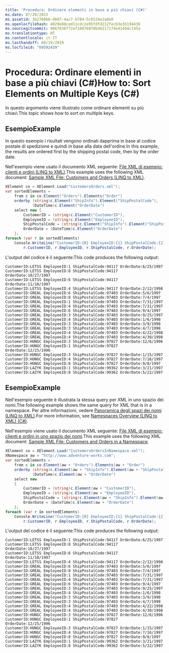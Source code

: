 ```yaml
---
title: 'Procedura: Ordinare elementi in base a più chiavi (C#)'
ms.date: 07/20/2015
ms.assetid: 3b2760b6-d607-4ac7-b784-5c6524e2a0e0
ms.openlocfilehash: 4029e88ced11cdc2e95fdfd212fecb3e3b194436
ms.sourcegitcommit: 986f836f72ef10876878bd6217174e41464c145a
ms.translationtype: HT
ms.contentlocale: it-IT
ms.lasthandoff: 08/19/2019
ms.locfileid: "69592439"
---
```

# <a name="how-to-sort-elements-on-multiple-keys-c"></a><span data-ttu-id="36a69-102">Procedura: Ordinare elementi in base a più chiavi (C#)</span><span class="sxs-lookup"><span data-stu-id="36a69-102">How to: Sort Elements on Multiple Keys (C#)</span></span>

<span data-ttu-id="36a69-103">In questo argomento viene illustrato come ordinare elementi su più chiavi.</span><span class="sxs-lookup"><span data-stu-id="36a69-103">This topic shows how to sort on multiple keys.</span></span>

## <a name="example"></a><span data-ttu-id="36a69-104">Esempio</span><span class="sxs-lookup"><span data-stu-id="36a69-104">Example</span></span>

<span data-ttu-id="36a69-105">In questo esempio i risultati vengono ordinati dapprima in base al codice postale di spedizione e quindi in base alla data dell'ordine.</span><span class="sxs-lookup"><span data-stu-id="36a69-105">In this example, the results are ordered first by the shipping postal code, then by the order date.</span></span>

<span data-ttu-id="36a69-106">Nell'esempio viene usato il documento XML seguente: [File XML di esempio: clienti e ordini (LINQ to XML)](./sample-xml-file-customers-and-orders-linq-to-xml-2.md).</span><span class="sxs-lookup"><span data-stu-id="36a69-106">This example uses the following XML document: [Sample XML File: Customers and Orders (LINQ to XML)](./sample-xml-file-customers-and-orders-linq-to-xml-2.md).</span></span>

```csharp
XElement co = XElement.Load("CustomersOrders.xml");
var sortedElements =
    from c in co.Element("Orders").Elements("Order")
    orderby (string)c.Element("ShipInfo").Element("ShipPostalCode"),
            (DateTime)c.Element("OrderDate")
    select new {
        CustomerID = (string)c.Element("CustomerID"),
        EmployeeID = (string)c.Element("EmployeeID"),
        ShipPostalCode = (string)c.Element("ShipInfo").Element("ShipPostalCode"),
        OrderDate = (DateTime)c.Element("OrderDate")
    };
foreach (var r in sortedElements)
    Console.WriteLine("CustomerID:{0} EmployeeID:{1} ShipPostalCode:{2} OrderDate:{3:d}",
        r.CustomerID, r.EmployeeID, r.ShipPostalCode, r.OrderDate);
```

<span data-ttu-id="36a69-107">L'output del codice è il seguente:</span><span class="sxs-lookup"><span data-stu-id="36a69-107">This code produces the following output:</span></span>

```
CustomerID:LETSS EmployeeID:1 ShipPostalCode:94117 OrderDate:6/25/1997
CustomerID:LETSS EmployeeID:8 ShipPostalCode:94117 OrderDate:10/27/1997
CustomerID:LETSS EmployeeID:6 ShipPostalCode:94117 OrderDate:11/10/1997
CustomerID:LETSS EmployeeID:4 ShipPostalCode:94117 OrderDate:2/12/1998
CustomerID:GREAL EmployeeID:6 ShipPostalCode:97403 OrderDate:5/6/1997
CustomerID:GREAL EmployeeID:8 ShipPostalCode:97403 OrderDate:7/4/1997
CustomerID:GREAL EmployeeID:1 ShipPostalCode:97403 OrderDate:7/31/1997
CustomerID:GREAL EmployeeID:4 ShipPostalCode:97403 OrderDate:7/31/1997
CustomerID:GREAL EmployeeID:6 ShipPostalCode:97403 OrderDate:9/4/1997
CustomerID:GREAL EmployeeID:3 ShipPostalCode:97403 OrderDate:9/25/1997
CustomerID:GREAL EmployeeID:4 ShipPostalCode:97403 OrderDate:1/6/1998
CustomerID:GREAL EmployeeID:3 ShipPostalCode:97403 OrderDate:3/9/1998
CustomerID:GREAL EmployeeID:3 ShipPostalCode:97403 OrderDate:4/7/1998
CustomerID:GREAL EmployeeID:4 ShipPostalCode:97403 OrderDate:4/22/1998
CustomerID:GREAL EmployeeID:4 ShipPostalCode:97403 OrderDate:4/30/1998
CustomerID:HUNGC EmployeeID:3 ShipPostalCode:97827 OrderDate:12/6/1996
CustomerID:HUNGC EmployeeID:1 ShipPostalCode:97827 OrderDate:12/25/1996
CustomerID:HUNGC EmployeeID:3 ShipPostalCode:97827 OrderDate:1/15/1997
CustomerID:HUNGC EmployeeID:4 ShipPostalCode:97827 OrderDate:7/16/1997
CustomerID:HUNGC EmployeeID:8 ShipPostalCode:97827 OrderDate:9/8/1997
CustomerID:LAZYK EmployeeID:1 ShipPostalCode:99362 OrderDate:3/21/1997
CustomerID:LAZYK EmployeeID:8 ShipPostalCode:99362 OrderDate:5/22/1997
```

## <a name="example"></a><span data-ttu-id="36a69-108">Esempio</span><span class="sxs-lookup"><span data-stu-id="36a69-108">Example</span></span>

<span data-ttu-id="36a69-109">Nell'esempio seguente è illustrata la stessa query per XML in uno spazio dei nomi.</span><span class="sxs-lookup"><span data-stu-id="36a69-109">The following example shows the same query for XML that is in a namespace.</span></span> <span data-ttu-id="36a69-110">Per altre informazioni, vedere [Panoramica degli spazi dei nomi (LINQ to XML)](namespaces-overview-linq-to-xml.md).</span><span class="sxs-lookup"><span data-stu-id="36a69-110">For more information, see [Namespaces Overview (LINQ to XML) (C#)](namespaces-overview-linq-to-xml.md).</span></span>

<span data-ttu-id="36a69-111">Nell'esempio viene usato il documento XML seguente: [File XML di esempio: clienti e ordini in uno spazio dei nomi](./sample-xml-file-customers-and-orders-in-a-namespace.md).</span><span class="sxs-lookup"><span data-stu-id="36a69-111">This example uses the following XML document: [Sample XML File: Customers and Orders in a Namespace](./sample-xml-file-customers-and-orders-in-a-namespace.md).</span></span>

```csharp
XElement co = XElement.Load("CustomersOrdersInNamespace.xml");
XNamespace aw = "http://www.adventure-works.com";
var sortedElements =
    from c in co.Element(aw + "Orders").Elements(aw + "Order")
    orderby (string)c.Element(aw + "ShipInfo").Element(aw + "ShipPostalCode"),
            (DateTime)c.Element(aw + "OrderDate")
    select new
    {
        CustomerID = (string)c.Element(aw + "CustomerID"),
        EmployeeID = (string)c.Element(aw + "EmployeeID"),
        ShipPostalCode = (string)c.Element(aw + "ShipInfo").Element(aw + "ShipPostalCode"),
        OrderDate = (DateTime)c.Element(aw + "OrderDate")
    };
foreach (var r in sortedElements)
    Console.WriteLine("CustomerID:{0} EmployeeID:{1} ShipPostalCode:{2} OrderDate:{3:d}",
        r.CustomerID, r.EmployeeID, r.ShipPostalCode, r.OrderDate);
```

<span data-ttu-id="36a69-112">L'output del codice è il seguente:</span><span class="sxs-lookup"><span data-stu-id="36a69-112">This code produces the following output:</span></span>

```
CustomerID:LETSS EmployeeID:1 ShipPostalCode:94117 OrderDate:6/25/1997
CustomerID:LETSS EmployeeID:8 ShipPostalCode:94117 OrderDate:10/27/1997
CustomerID:LETSS EmployeeID:6 ShipPostalCode:94117 OrderDate:11/10/1997
CustomerID:LETSS EmployeeID:4 ShipPostalCode:94117 OrderDate:2/12/1998
CustomerID:GREAL EmployeeID:6 ShipPostalCode:97403 OrderDate:5/6/1997
CustomerID:GREAL EmployeeID:8 ShipPostalCode:97403 OrderDate:7/4/1997
CustomerID:GREAL EmployeeID:1 ShipPostalCode:97403 OrderDate:7/31/1997
CustomerID:GREAL EmployeeID:4 ShipPostalCode:97403 OrderDate:7/31/1997
CustomerID:GREAL EmployeeID:6 ShipPostalCode:97403 OrderDate:9/4/1997
CustomerID:GREAL EmployeeID:3 ShipPostalCode:97403 OrderDate:9/25/1997
CustomerID:GREAL EmployeeID:4 ShipPostalCode:97403 OrderDate:1/6/1998
CustomerID:GREAL EmployeeID:3 ShipPostalCode:97403 OrderDate:3/9/1998
CustomerID:GREAL EmployeeID:3 ShipPostalCode:97403 OrderDate:4/7/1998
CustomerID:GREAL EmployeeID:4 ShipPostalCode:97403 OrderDate:4/22/1998
CustomerID:GREAL EmployeeID:4 ShipPostalCode:97403 OrderDate:4/30/1998
CustomerID:HUNGC EmployeeID:3 ShipPostalCode:97827 OrderDate:12/6/1996
CustomerID:HUNGC EmployeeID:1 ShipPostalCode:97827 OrderDate:12/25/1996
CustomerID:HUNGC EmployeeID:3 ShipPostalCode:97827 OrderDate:1/15/1997
CustomerID:HUNGC EmployeeID:4 ShipPostalCode:97827 OrderDate:7/16/1997
CustomerID:HUNGC EmployeeID:8 ShipPostalCode:97827 OrderDate:9/8/1997
CustomerID:LAZYK EmployeeID:1 ShipPostalCode:99362 OrderDate:3/21/1997
CustomerID:LAZYK EmployeeID:8 ShipPostalCode:99362 OrderDate:5/22/1997
```

